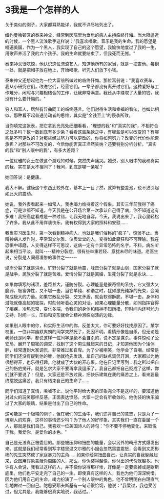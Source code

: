 # 3我是一个怎样的人

关于类似的例子，大家都耳熟能详，我就不详尽地列出了。

纽约曼哈顿区的泰来神父，经常到医院里为垂危的病人主持临终忏悔。当大限逼近的时候，一个黑人流浪歌手这样说："我喜欢唱歌，音乐是我的生命。我的愿望是唱遍美国，作为一个黑人，我实现了自己的这个愿望，我愉快地度过了我的一生，用歌声养活了我的六个孩子。我的生命就要结束了，但我死而无憾。"

泰来神父很吃惊，他认识这位流浪艺人，知道他所有的家当，就是一把吉他。每到一处，就是把帽子放在地上，开始唱歌，听凭人们放下小钱。

泰来神父还想起他为一位大富翁所做过的临终忏悔。那位富翁说："我喜欢赛车，我从小研究它们，改进它们，经营它们。一辈子都没有离开过它们。这种爱好与工作难分，闲暇与兴趣相结合的工作，让我非常满意。我还从中赚取了大量的钱，我没有什么要忏悔的。"

穷人和富人，居然有异曲同工的临终感言。他们对待生活和幸福的看法，也如此相似。那种看不起普通劳动者的思维，其实是"金钱至上"的侵袭所致。

当你填完这张表，把它拿到光亮处细细看看，"理想的我"和"真实的我"，不相符合之处多吗？数一数到底有多少条？看看这些条款之中，有哪些是可以改变的？有哪些是不可更改的？对那些经过努力可以更改的，你将如何努力？改变的代价你能否承担？对那些不可改变的，今后你能否真正坦然笑纳？还要特别分析分析，"真实的我"和"别人眼中的我"，有多大差距？

一位优雅的女士在做这个游戏的时候，突然失声痛哭。她说，别人眼中的我和真实的我，实在是太不相同了！我问，到底是哪一条呢？

她回答说：是健康。

我大不解。健康这个东西比较外在，基本上一目了然，就算有些差池，也不致引起如此大的震动。

她说，我外表看起来一如常人，我也竭力维持着这个假象。其实三年前我得了癌症，可是谁都不知道。今天我是在公开场合第一次承认自己得了病，你不知道这有多难！我把癌症看成是一种过错，让我无地自容。今天，我说出来了，我心里轻松了许多。我从此不用佯装快乐，我有权得到大家的照料和安慰......

我当实习医生时，第一次看到精神病人，也就是我们俗称的"疯子"，惊骇不止。当精神病人发作时，平常温文尔雅、仪表堂堂的人，变得如此癫狂和不可理喻。我在恐惧中琢磨，人变得这样不可思议，这病一定有个异常恐怖的名字。不料，病名听起来相当平淡，就叫----精神分裂症，很有些举重若轻、意犹未尽的味道。老医生说，分裂是人间最凄惨的事件之一----

堤岸分裂了就是洪水，旷野分裂了就是地震，峰峦分裂了就是山崩，国家分裂了就是战争，民族分裂了就是苦难。爱情分裂了就是离婚，生死分裂了就是永诀......

如果你填写的诸项，差距甚大，谨防分裂。心理能量是很奇怪的系统，它又强大又脆弱，极富弹性，又不堪一击。当它单纯、和谐之时，犹如激光纯净的光束，会凝聚成极大的力量。如果它散乱分裂、交叉矛盾，就会软弱酥脆，不堪一击。身体和潜能就像高超的密探，时刻倾听着心灵的对话。如果心理能量分散，如同指挥官得了疟疾，冷热无常，变化多端，令我们的身体和精神不知所措。短时间内还可勉力支持，时间一长，压抑和变形就会让精神濒临崩溃的边缘。

如果别人眼中的你，和实际生活中的你，反差太大，你可要好好找找原因了。某学校里，一位非常幽默爽朗的同学突然死了，死因不明。看情形像是自杀，但无论是老师还是同学，都说这样一位同学是绝不会自杀的，说不定是谋杀。事件惊动了公安局，展开了周密的调查，找到了这个男生藏起来的日记，才知道他因为个矮体胖，经常遭到大家调侃，非常难过和自卑。为了少被嘲笑，他学会了自嘲，经常是同学们还没有提到他的胖，他就抢先发话，拿自己的缺点调侃开涮，大家都以为他很想得开，也乐得打趣，他就成了大伙的开心果。他在日记里写到：我之所以把自己的伤疤揭开，就是乞求大家不要再拿我逗乐了。我自己都把自己贬成了这样，你们就不要说了！但是，大家还是不放过我，把快乐建筑在我的痛苦之上。看来要最终摆脱这痛苦，我只有结束自己的生命了......

同学们知道了真情，唏嘘不止。说他平时给大家的印象完全不是这样的，要知道他对过火的玩笑那样反感，正面表达愤怒，大家一定会有所收敛的。他伪装的快乐骗过了大家的眼睛，结果是付出了自己的性命。

这可能是一个极端的例子，但在我们的生活中，我们违背自己的意志，只是为了一博别人的欢喜，这样的事情还少吗？为了他人的好印象，其实我们一直在委屈一个人，那就是我们自己。我喜欢一位美国诗人的诗句："你不要不停地变化，来取悦于我。我爱你，是爱你的本色。"

自己是无法真正被委屈的。那些被压抑和扭曲的能量，会以另外的畸形方式爆发出来。这就是我们经常看到写字楼里温文尔雅的小姐会忽然雷霆震怒，会看到文质彬彬的先生突然成了家庭暴力的主角......如果你经常扭曲自己，让真实的自我躲藏起来，企图用假象蒙蔽你周围的人，那么，你伪装得越像，你付出的代价就越多。也许有人会说，我看过这样的人，并不像你说得那样惨，好像是一定要疯掉或是歇斯底里，他们也平安走完了自己的一生。即使真有这样的人，我也为他们深深惋惜。因为他们用自己的生命，竭力扮演了一个别人眼中的角色。他不曾明明白白理直气壮地做过一回自己。陀思妥耶夫斯基有一句话很恰切，他说："我爱过，我也受苦过，但尤其是，我能够很真实地说，我活过。"
